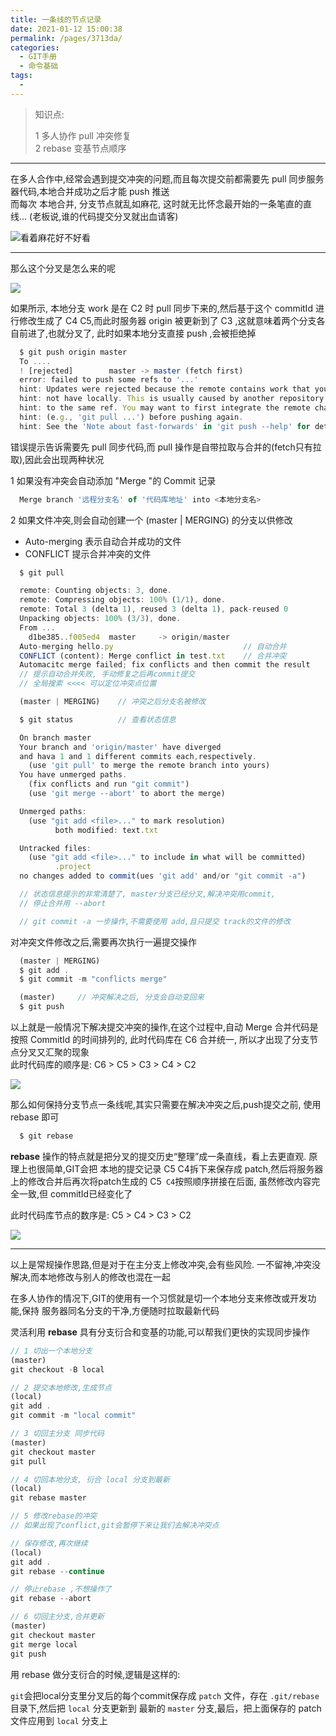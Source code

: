 ```yaml
---
title: 一条线的节点记录
date: 2021-01-12 15:00:38
permalink: /pages/3713da/
categories: 
  - GIT手册
  - 命令基础
tags: 
  - 
---
```



> 知识点:  
>   
> 1 多人协作 pull 冲突修复  
> 2 rebase 变基节点顺序  
> 
---

在多人合作中,经常会遇到提交冲突的问题,而且每次提交前都需要先 pull 同步服务器代码,本地合并成功之后才能 push 推送    
而每次 本地合并, 分支节点就乱如麻花, 这时就无比怀念最开始的一条笔直的直线... (老板说,谁的代码提交分叉就出血请客)    

![看着麻花好不好看](https://cdn.jsdelivr.net/gh/CrazyHuan/ImageBank@image/blog/20210112180724.png)

--- 
 那么这个分叉是怎么来的呢    

  ![](https://cdn.jsdelivr.net/gh/CrazyHuan/ImageBank@image/blog/20210113135727.png)



 如果所示, 本地分支 work 是在 C2 时 pull 同步下来的,然后基于这个 commitId 进行修改生成了 C4 C5,而此时服务器 origin 被更新到了 C3 ,这就意味着两个分支各自前进了,也就分叉了,
此时如果本地分支直接 push ,会被拒绝掉

```js 
  $ git push origin master
  To ....
  ! [rejected]        master -> master (fetch first)
  error: failed to push some refs to '...'
  hint: Updates were rejected because the remote contains work that you do
  hint: not have locally. This is usually caused by another repository pushing
  hint: to the same ref. You may want to first integrate the remote changes
  hint: (e.g., 'git pull ...') before pushing again.
  hint: See the 'Note about fast-forwards' in 'git push --help' for details.
```

错误提示告诉需要先 pull 同步代码,而 pull 操作是自带拉取与合并的(fetch只有拉取),因此会出现两种状况  

1 如果没有冲突会自动添加 "Merge "的 Commit 记录
```js
  Merge branch '远程分支名' of '代码库地址' into <本地分支名>
```

2 如果文件冲突,则会自动创建一个 (master | MERGING) 的分支以供修改    
-  Auto-merging 表示自动合并成功的文件    
-  CONFLICT 提示合并冲突的文件

```js
  $ git pull

  remote: Counting objects: 3, done.
  remote: Compressing objects: 100% (1/1), done.
  remote: Total 3 (delta 1), reused 3 (delta 1), pack-reused 0
  Unpacking objects: 100% (3/3), done.
  From ...
    d1be385..f005ed4  master     -> origin/master 
  Auto-merging hello.py                             // 自动合并
  CONFLICT (content): Merge conflict in test.txt    // 合并冲突
  Automacitc merge failed; fix conflicts and then commit the result    
  // 提示自动合并失败, 手动修复之后再commit提交
  // 全局搜索 <<<< 可以定位冲突点位置
```    

```js
  (master | MERGING)    // 冲突之后分支名被修改

  $ git status          // 查看状态信息

  On branch master
  Your branch and 'origin/master' have diverged 
  and hava 1 and 1 different commits each,respectively.
    (use 'git pull' to merge the remote branch into yours)
  You have unmerged paths.
    (fix conflicts and run "git commit")
    (use 'git merge --abort' to abort the merge)

  Unmerged paths:
    (use "git add <file>..." to mark resolution)
          both modified: text.txt

  Untracked files:
    (use "git add <file>..." to include in what will be committed)
          .project
  no changes added to commit(ues 'git add' and/or "git commit -a")

  // 状态信息提示的非常清楚了, master分支已经分叉,解决冲突用commit,
  // 停止合并用 --abort  

  // git commit -a 一步操作,不需要使用 add,且只提交 track的文件的修改
```
对冲突文件修改之后,需要再次执行一遍提交操作    
```js
  (master | MERGING) 
  $ git add .
  $ git commit -m "conflicts merge"

  (master)     // 冲突解决之后, 分支会自动变回来
  $ git push
```

以上就是一般情况下解决提交冲突的操作,在这个过程中,自动 Merge 合并代码是按照 CommitId 的时间排列的,
此时代码库在 C6 合并统一, 所以才出现了分支节点分叉又汇聚的现象    
此时代码库的顺序是: C6 > C5 > C3 > C4 > C2 

![](https://cdn.jsdelivr.net/gh/CrazyHuan/ImageBank@image/blog/20210113135649.png)



那么如何保持分支节点一条线呢,其实只需要在解决冲突之后,push提交之前, 使用 rebase 即可    
```js
  $ git rebase
```
**rebase** 操作的特点就是把分叉的提交历史“整理”成一条直线，看上去更直观. 原理上也很简单,GIT会把
本地的提交记录 C5 C4拆下来保存成 patch,然后将服务器上的修改合并后再次将patch生成的 C5` C4`按照顺序拼接在后面,
虽然修改内容完全一致,但 commitId已经变化了

此时代码库节点的数序是: C5 > C4 > C3 > C2 

![](https://cdn.jsdelivr.net/gh/CrazyHuan/ImageBank@image/blog/20210113135628.png)

---
  以上是常规操作思路,但是对于在主分支上修改冲突,会有些风险. 一不留神,冲突没解决,而本地修改与别人的修改也混在一起

  在多人协作的情况下,GIT的使用有一个习惯就是切一个本地分支来修改或开发功能,保持
服务器同名分支的干净,方便随时拉取最新代码  

灵活利用 **rebase** 具有分支衍合和变基的功能,可以帮我们更快的实现同步操作

```js
// 1 切出一个本地分支
(master)
git checkout -B local

// 2 提交本地修改,生成节点
(local)
git add .
git commit -m "local commit"

// 3 切回主分支 同步代码
(master)
git checkout master
git pull 

// 4 切回本地分支, 衍合 local 分支到最新
(local)
git rebase master 

// 5 修改rebase的冲突 
// 如果出现了conflict,git会暂停下来让我们去解决冲突点

// 保存修改,再次继续
(local)
git add .
git rebase --continue

// 停止rebase ,不想操作了
git rebase --abort

// 6 切回主分支,合并更新
(master)
git checkout master
git merge local
git push

```

用 rebase 做分支衍合的时候,逻辑是这样的:

`git`会把local分支里分叉后的每个commit保存成 `patch` 文件，存在 `.git/rebase` 目录下,然后把 `local` 分支更新到
最新的 `master` 分支,最后，把上面保存的 patch 文件应用到 `local` 分支上

